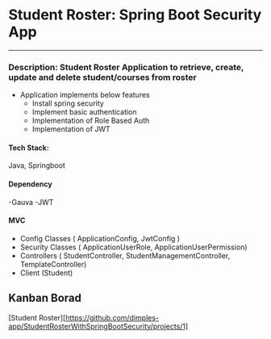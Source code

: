 # Student Roster: Spring Boot Security App

---

### Description: Student Roster Application to retrieve, create, update and delete student/courses from roster

- Application implements below features
  - Install spring security
  - Implement basic authentication
  - Implementation of Role Based Auth
  - Implementation of JWT


#### Tech Stack: 
Java, Springboot

#### Dependency 
-Gauva
-JWT

#### MVC
- Config Classes ( ApplicationConfig, JwtConfig )
- Security Classes ( ApplicationUserRole, ApplicationUserPermission)
- Controllers ( StudentController, StudentManagementController, TemplateController)
- Client (Student) 

## Kanban Borad
[Student Roster][https://github.com/dimples-app/StudentRosterWithSpringBootSecurity/projects/1]
